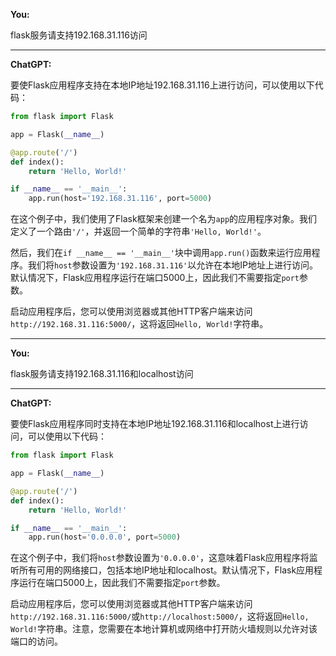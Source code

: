 **You:**

flask服务请支持192.168.31.116访问

* * *

**ChatGPT:**

要使Flask应用程序支持在本地IP地址192.168.31.116上进行访问，可以使用以下代码：

```python
from flask import Flask

app = Flask(__name__)

@app.route('/')
def index():
    return 'Hello, World!'

if __name__ == '__main__':
    app.run(host='192.168.31.116', port=5000)
```

在这个例子中，我们使用了Flask框架来创建一个名为`app`的应用程序对象。我们定义了一个路由`'/'`，并返回一个简单的字符串`'Hello, World!'`。

然后，我们在`if __name__ == '__main__'`块中调用`app.run()`函数来运行应用程序。我们将`host`参数设置为`'192.168.31.116'`以允许在本地IP地址上进行访问。默认情况下，Flask应用程序运行在端口5000上，因此我们不需要指定`port`参数。

启动应用程序后，您可以使用浏览器或其他HTTP客户端来访问`http://192.168.31.116:5000/`，这将返回`Hello, World!`字符串。

* * *

**You:**

flask服务请支持192.168.31.116和localhost访问

* * *

**ChatGPT:**

要使Flask应用程序同时支持在本地IP地址192.168.31.116和localhost上进行访问，可以使用以下代码：

```python
from flask import Flask

app = Flask(__name__)

@app.route('/')
def index():
    return 'Hello, World!'

if __name__ == '__main__':
    app.run(host='0.0.0.0', port=5000)
```

在这个例子中，我们将`host`参数设置为`'0.0.0.0'`，这意味着Flask应用程序将监听所有可用的网络接口，包括本地IP地址和localhost。默认情况下，Flask应用程序运行在端口5000上，因此我们不需要指定`port`参数。

启动应用程序后，您可以使用浏览器或其他HTTP客户端来访问`http://192.168.31.116:5000/`或`http://localhost:5000/`，这将返回`Hello, World!`字符串。注意，您需要在本地计算机或网络中打开防火墙规则以允许对该端口的访问。